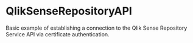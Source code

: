 # QlikSenseRepositoryAPI

Basic example of establishing a connection to the Qlik Sense Repository Service API via certificate authentication.
